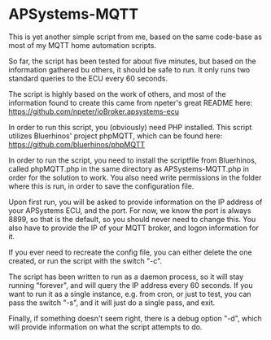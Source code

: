 # APSystems-MQTT
This is yet another simple script from me, based on the same code-base as most of my MQTT home automation scripts.

So far, the script has been tested for about five minutes, but based on the information gathered bu others, it should be safe to run. It only runs two standard queries to the ECU every 60 seconds.

The script is highly based on the work of others, and most of the information found to create this came from npeter's great README here: https://github.com/npeter/ioBroker.apsystems-ecu

In order to run this script, you (obviously) need PHP installed. This script utilizes Bluerhinos' project phpMQTT, which can be found here: https://github.com/bluerhinos/phpMQTT 

In order to run the script, you need to install the scriptfile from Bluerhinos, called phpMQTT.php in the same directory as APSystems-MQTT.php in order for the solution to work. You also need write permissions in the folder where this is run, in order to save the configuration file.

Upon first run, you will be asked to provide information on the IP address of your APSystems ECU, and the port. For now, we know the port is always 8899, so that is the default, so you should never need to change this. You also have to provide the IP of your MQTT broker, and logon information for it.

If you ever need to recreate the config file, you can either delete the one created, or run the script with the switch "-c".

The script has been written to run as a daemon process, so it will stay running "forever", and will query the IP address every 60 seconds. If you want to run it as a single instance, e.g. from cron, or just to test, you can pass the switch "-s", and it will just do a single pass, and exit.

Finally, if something doesn't seem right, there is a debug option "-d", which will provide information on what the script attempts to do.

